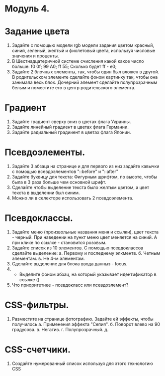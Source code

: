 # Модуль 4.
# Задание цвета
1. Задайте с помощью модели rgb модели задания цветом красный, синий, зеленый, желтый и фиолетовый цвета, используя числовые значения и проценты.
2. В Шестнадцатеричной системе счисления какой какое число больше: f0 0f; 99 A0; ff 55;  Сколько будет ff - e0;
3. Задайте 2 блочных элементы, так, чтобы один был вложен в другой. В родительском элементе сделайте фоном картинку так, чтобы она занимала весь блок. Дочерний элемент сделайте полупрозрачным белым и поместите его в центр родительского элемента.
# Градиент
1. Задайте градиент сверху вниз в цветах флага Украины.
2. Задайте линейный градиент в цветах флага Германии.
3. Задайте радиальный градииент в цветах флага Японии.
# Псевдоэлементы.
1. Задайте 3 абзаца на странице и для первого из низ задайте кавычки с помощью всевдоэлементов "::before" и "::after"
2. Задайте буквицу для текста: Фигурным шрифтом, по высоте, чтобы была в 3 раза больше чем основной шрифт.
3. Сделайте чтобы выделение текста было желтым цветом, а цвет текста в выделении был синим.
4. Можно ли в селекторе использовать 2 псевдоэлемента.
# Псевдоклассы.
1. Задайте меню (произвольные названия меня и ссылки), цвет текста - черный. При наведении на пункт меню цвет меняется на синий. А при клике по ссылке - становится розовым.
2. Задайте список из 10 элементов. С помощью псевдоклассов сделайте выделение: а. Первому и последнему элкментв. б.  Четным элементам. в. Не 4-м элементам.
3. Сделайте выделение для блока ввода данныз - focus. 
4. * Выделите фоном абзац, на который указывает идентификатор в ссылке ()
5. Что приоритетнее - псевдокласс или псевдоэлемент?
# СSS-фильтры.
1. Разместите на странице фотографию. Задайте ей эффекты, чтобы получилось а. Применения эффекта "Сепия". б. Поворот влево на 90 градусова. в. Негатив. г. Полупрозрачный. д.
# СSS-счетчики.
1. Создайте нумерованный список используя для этого технологию CSS



